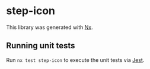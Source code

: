 # step-icon

This library was generated with [Nx](https://nx.dev).

## Running unit tests

Run `nx test step-icon` to execute the unit tests via [Jest](https://jestjs.io).
